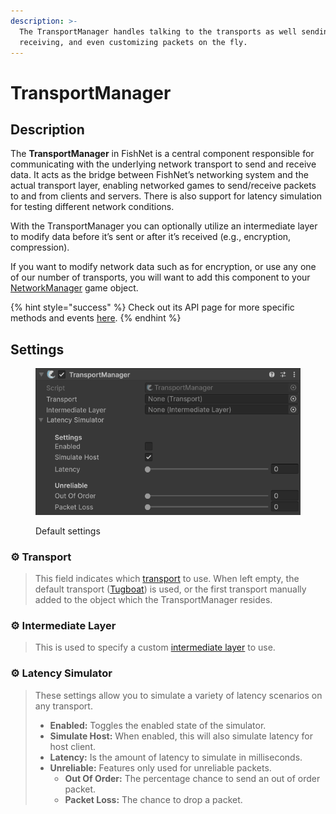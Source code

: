 ```yaml
---
description: >-
  The TransportManager handles talking to the transports as well sending,
  receiving, and even customizing packets on the fly.
---
```


# TransportManager

## Description

The **TransportManager** in FishNet is a central component responsible for communicating with the underlying network transport to send and receive data. It acts as the bridge between FishNet’s networking system and the actual transport layer, enabling networked games to send/receive packets to and from clients and servers. There is also support for latency simulation for testing different network conditions.

With the TransportManager you can optionally utilize an intermediate layer to modify data before it’s sent or after it’s received (e.g., encryption, compression).

If you want to modify network data such as for encryption, or use any one of our number of transports, you will want to add this component to your [NetworkManager](../network-manager.md) game object.

{% hint style="success" %}
Check out its API page for more specific methods and events [here](https://fish-networking.com/FishNet/api/api/FishNet.Managing.Transporting.TransportManager.html).
{% endhint %}

## Settings

<div align="left"><figure><img src="../../../../.gitbook/assets/transport-manager-component.png" alt=""><figcaption><p>Default settings</p></figcaption></figure></div>

### :gear: **Transport**

> This field indicates which [transport](../../../../guides/high-level-overview/transports.md) to use. When left empty, the default transport ([Tugboat](../../../transports/tugboat.md)) is used, or the first transport manually added to the object which the TransportManager resides.

### :gear: **Intermediate Layer**

> This is used to specify a custom [intermediate layer](intermediatelayer.md) to use.

### :gear: Latency Simulator

> These settings allow you to simulate a variety of latency scenarios on any transport.
>
> * **Enabled:** Toggles the enabled state of the simulator.
> * **Simulate Host:** When enabled, this will also simulate latency for host client.
> * **Latency:** Is the amount of latency to simulate in milliseconds.
> * **Unreliable:** Features only used for unreliable packets.
>   * **Out Of Order:** The percentage chance to send an out of order packet.
>   * **Packet Loss:** The chance to drop a packet.
